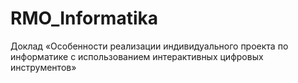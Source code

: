 # RMO_Informatika
 Доклад «Особенности реализации индивидуального проекта по информатике с использованием интерактивных цифровых инструментов»
